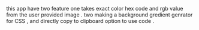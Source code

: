 this app have two feature 
one takes exact color hex code and rgb value from the user provided image .
two making a background gredient genrator for CSS , and directly copy to clipboard option to use code .
